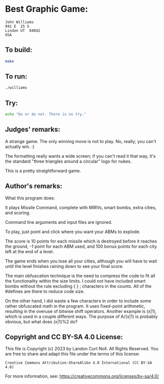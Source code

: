 # Best Graphic Game:

    John Williams
    941 E  25 S
    Lindon UT  84042
    USA

## To build:

```sh
make
```

## To run:

```sh
./williams
```

## Try:

```sh
echo "Do or do not. There is no try."
```

## Judges' remarks:

A strange game. The only winning move is not to play. No, really; you can't
actually win.  :)

The formatting really wants a wide screen; if you can't read it that way,
it's the standard "three triangles around a circular" logo for nukes.

This is a pretty straightforward game.

## Author's remarks:

What this program does:

It plays Missile Command, complete with MIRVs, smart bombs,
extra cities, and scoring.

Command line arguments and input files are ignored.

To play, just point and click where you want your ABMs to explode.

The score is 10 points for each missile which is destroyed before
it reaches the ground, -1 point for each ABM used, and 100 bonus
points for each city left at the end of a level.

The game ends when you lose all your cities, although you will have
to wait until the level finishes raining down to see your final score.



The main obfuscation technique is the need to compress the code to fit
all the functionality within the size limits.  I could not have included
smart bombs without the rule excluding { } ; characters in the counts.
All of the #defines are there to reduce code size.

On the other hand, I did waste a few characters in order to include
some rather obfuscated math in the program.  It uses fixed-point
arithmetic, resulting in the overuse of bitwise shift operators.
Another example is (x|1), which is used in a couple different ways.
The purpose of A/(x|1) is probably obvious, but what does (x|1)%2 do?

## Copyright and CC BY-SA 4.0 License:

This file is Copyright (c) 2023 by Landon Curt Noll.  All Rights Reserved.
You are free to share and adapt this file under the terms of this license:

    Creative Commons Attribution-ShareAlike 4.0 International (CC BY-SA 4.0)

For more information, see: https://creativecommons.org/licenses/by-sa/4.0/
